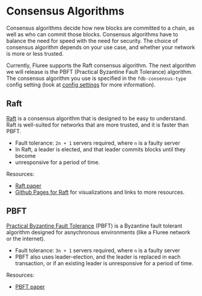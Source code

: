 # Consensus Algorithms

Consensus algorithms decide how new blocks are committed to a chain, as well as
who can commit those blocks. Consensus algorithms have to balance the need for speed
with the need for security. The choice of consensus algorithm depends on your use
case, and whether your network is more or less trusted.

Currently, Fluree supports the Raft consensus algorithm. The next algorithm we will
release is the PBFT (Practical Byzantine Fault Tolerance) algorithm. The consensus
algorithm you use is specified in the `fdb-consensus-type` config setting (look
at [config settings](/docs/getting-started/fluree-anywhere#config-options) for more
information).

## Raft

[Raft](https://raft.github.io/raft.pdf) is a consensus algorithm that is designed
to be easy to understand. Raft is well-suited for networks that are more trusted,
and it is faster than PBFT.

- Fault tolerance: `2n + 1` servers required, where `n` is a faulty server
- In Raft, a leader is elected, and that leader commits blocks until they become
- unresponsive for a period of time.  

Resources:

- [Raft paper](https://raft.github.io/raft.pdf)
- [Github Pages for Raft](https://raft.github.io/) for visualizations and links
  to more resources.

## PBFT

[Practical Byzantine Fault Tolerance](http://pmg.csail.mit.edu/papers/osdi99.pdf)
(PBFT) is a Byzantine fault tolerant algorithm designed for asnychronous environments
(like a Fluree network or the internet).

- Fault tolerance: `3n + 1` servers required, where `n` is a faulty server
- PBFT also uses leader-election, and the leader is replaced in each transaction,
  or if an existing leader is unresponsive for a period of time.

Resources:

- [PBFT paper](http://pmg.csail.mit.edu/papers/osdi99.pdf)
